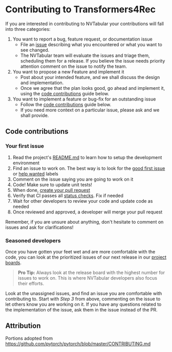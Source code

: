 # Contributing to Transformers4Rec

If you are interested in contributing to NVTabular your contributions will fall
into three categories:
1. You want to report a bug, feature request, or documentation issue
    - File an [issue](https://github.com/nvidia/NVTabular/issues/new/choose)
    describing what you encountered or what you want to see changed.
    - The NVTabular team will evaluate the issues and triage them, scheduling
    them for a release. If you believe the issue needs priority attention
    comment on the issue to notify the team.
2. You want to propose a new Feature and implement it
    - Post about your intended feature, and we shall discuss the design and
    implementation.
    - Once we agree that the plan looks good, go ahead and implement it, using
    the [code contributions](#code-contributions) guide below.
3. You want to implement a feature or bug-fix for an outstanding issue
    - Follow the [code contributions](#code-contributions) guide below.
    - If you need more context on a particular issue, please ask and we shall
    provide.

## Code contributions

### Your first issue

1. Read the project's [README.md](https://github.com/nvidia/NVTabular/blob/main/README.md)
    to learn how to setup the development environment
2. Find an issue to work on. The best way is to look for the [good first issue](https://github.com/nvidia/NVTabular/issues?q=is%3Aissue+is%3Aopen+label%3A%22good+first+issue%22)
    or [help wanted](https://github.com/nvidia/NVTabular/issues?q=is%3Aissue+is%3Aopen+label%3A%22help+wanted%22) labels
3. Comment on the issue saying you are going to work on it
4. Code! Make sure to update unit tests!
5. When done, [create your pull request](https://github.com/nvidia/NVTabular/compare)
6. Verify that CI passes all [status checks](https://help.github.com/articles/about-status-checks/). Fix if needed
7. Wait for other developers to review your code and update code as needed
8. Once reviewed and approved, a developer will merge your pull request

Remember, if you are unsure about anything, don't hesitate to comment on issues
and ask for clarifications!

### Seasoned developers

Once you have gotten your feet wet and are more comfortable with the code, you
can look at the prioritized issues of our next release in our [project boards](https://github.com/nvidia/NVTabular/projects).

> **Pro Tip:** Always look at the release board with the highest number for
issues to work on. This is where NVTabular developers also focus their efforts.

Look at the unassigned issues, and find an issue you are comfortable with
contributing to. Start with _Step 3_ from above, commenting on the issue to let
others know you are working on it. If you have any questions related to the
implementation of the issue, ask them in the issue instead of the PR.

## Attribution
Portions adopted from https://github.com/pytorch/pytorch/blob/master/CONTRIBUTING.md